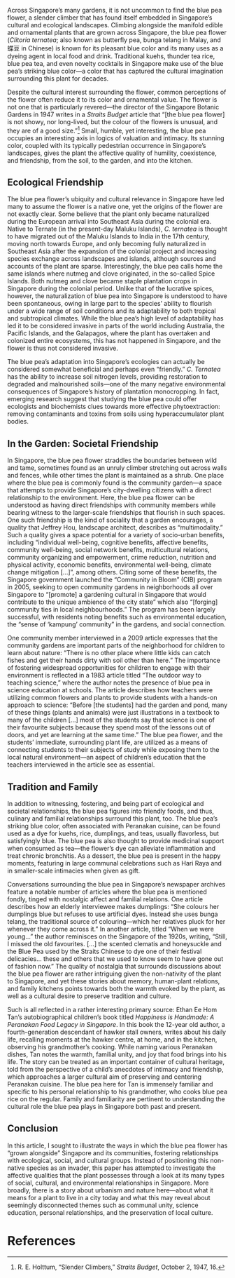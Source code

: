 <param ve-config 
       title="Blue Pea: Forging Friendships from Soil to Garden to Kitchen"
       author="Sun Woo Yoon"
       banner="media/banner.jpg"
       layout="vertical">

Across Singapore’s many gardens, it is not uncommon to find the blue pea flower, a slender climber that has found itself embedded in Singapore’s cultural and ecological landscapes. Climbing alongside the manifold edible and ornamental plants that are grown across Singapore, the blue pea flower (*Clitoria ternatea*; also known as butterfly pea, bunga telang in Malay, and 蝶豆 in Chinese) is known for its pleasant blue color and its many uses as a dyeing agent in local food and drink. Traditional kuehs, thunder tea rice, blue pea tea, and even novelty cocktails in Singapore make use of the blue pea’s striking blue color—a color that has captured the cultural imagination surrounding this plant for decades. 

<param ve-image 
       url="media/herbarium.jpeg"
       title="Species image of Clitoria ternatea"
       attribution="SING Herbarium, Singapore Botanic Gardens"
       license="© SING Herbarium, Singapore Botanic Gardens, used with permission">

Despite the cultural interest surrounding the flower, common perceptions of the flower often reduce it to its color and ornamental value. The flower is not one that is particularly revered—the director of the Singapore Botanic Gardens in 1947 writes in a *Straits Budget* article that “[the blue pea flower] is not showy, nor long-lived, but the colour of the flowers is unusual, and they are of a good size.”[^1] Small, humble, yet interesting, the blue pea occupies an interesting axis in logics of valuation and intimacy. Its stunning color, coupled with its typically pedestrian occurrence in Singapore’s landscapes, gives the plant the affective quality of humility, coexistence, and friendship, from the soil, to the garden, and into the kitchen.

<param ve-image 
       url="media/driedbluepea.jpg"
       title="Dried blue pea flower at Tiong Bahru Market"
       attribution="Anthony Medrano">  

## Ecological Friendship

<param ve-image 
       url="https://upload.wikimedia.org/wikipedia/commons/thumb/5/52/Starr_980529-1406_Clitoria_ternatea.jpg/640px-Starr_980529-1406_Clitoria_ternatea.jpg"
       title="Blue pea flower"
       attribution="Forest & Kim Starr">  
       
The blue pea flower’s ubiquity and cultural relevance in Singapore have led many to assume the flower is a native one, yet the origins of the flower are not exactly clear. Some believe that the plant only became naturalized during the European arrival into Southeast Asia during the colonial era. Native to Ternate (in the present-day <span eid="Q3827">Maluku Islands</span>), *C. ternatea* is thought to have migrated out of the Maluku Islands to India in the 17th century, moving north towards Europe, and only becoming fully naturalized in Southeast Asia after the expansion of the colonial project and increasing species exchange across landscapes and islands, although sources and accounts of the plant are sparse. Interestingly, the blue pea calls home the same islands where nutmeg and clove originated, in the so-called Spice Islands. Both nutmeg and clove became staple plantation crops in Singapore during the colonial period. Unlike that of the lucrative spices, however, the naturalization of blue pea into Singapore is understood to have been spontaneous, owing in large part to the species’ ability to flourish under a wide range of soil conditions and its adaptability to both tropical and subtropical climates. While the blue pea’s high level of adaptability has led it to be considered invasive in parts of the world including Australia, the Pacific Islands, and the Galapagos, where the plant has overtaken and colonized entire ecosystems, this has not happened in Singapore, and the flower is thus not considered invasive. 

The blue pea’s adaptation into Singapore’s ecologies can actually be considered somewhat beneficial and perhaps even “friendly.” *C. Ternatea* has the ability to increase soil nitrogen levels, providing restoration to degraded and malnourished soils—one of the many negative environmental consequences of Singapore’s history of plantation monocropping. In fact, emerging research suggest that studying the blue pea could offer ecologists and biochemists clues towards more effective phytoextraction: removing contaminants and toxins from soils using hyperaccumulator plant bodies. 

## In the Garden: Societal Friendship

<param ve-image 
       url="https://upload.wikimedia.org/wikipedia/commons/thumb/f/f1/Community_Garden_in_Jalan_Senang_Estate.jpg/640px-Community_Garden_in_Jalan_Senang_Estate.jpg"
       title="Community Garden in Jalan Senang Estate"
       attribution="Wzhkevin">  
       
In Singapore, the blue pea flower straddles the boundaries between wild and tame, sometimes found as an unruly climber stretching out across walls and fences, while other times the plant is maintained as a shrub. One place where the blue pea is commonly found is the community garden—a space that attempts to provide Singapore’s city-dwelling citizens with a direct relationship to the environment. Here, the blue pea flower can be understood as having direct friendships with community members while bearing witness to the larger-scale friendships that flourish in such spaces. One such friendship is the kind of sociality that a garden encourages, a quality that Jeffrey Hou, landscape architect, describes as “multimodality.” Such a quality gives a space potential for a variety of socio-urban benefits, including “individual well-being, cognitive benefits, affective benefits, community well-being, social network benefits, multicultural relations, community organizing and empowerment, crime reduction, nutrition and physical activity, economic benefits, environmental well-being, climate change mitigation [...]”, among others. Citing some of these benefits, the Singapore government launched the “Community in Bloom” (CIB) program in 2005, seeking to open community gardens in neighborhoods all over Singapore to “[promote] a gardening cultural in Singapore that would contribute to the unique ambience of the city state” which also “[forging] community ties in local neighbourhoods.” The program has been largely successful, with residents noting benefits such as environmental education, the “sense of ‘kampung’ community” in the gardens, and social connection. 

One community member interviewed in a 2009 article expresses that the community gardens are important parts of the neighborhood for children to learn about nature: “There is no other place where little kids can catch fishes and get their hands dirty with soil other than here.” The importance of fostering widespread opportunities for children to engage with their environment is reflected in a 1983 article titled “The outdoor way to teaching science,” where the author notes the presence of blue pea in science education at schools. The article describes how teachers were utilizing common flowers and plants to provide students with a hands-on approach to science: “Before [the students] had the garden and pond, many of these things (plants and animals) were just illustrations in a textbook to many of the children [...] most of the students say that science is one of their favourite subjects because they spend most of the lessons out of doors, and yet are learning at the same time.” The blue pea flower, and the students’ immediate, surrounding plant life, are utilized as a means of connecting students to their subjects of study while exposing them to the local natural environment—an aspect of children’s education that the teachers interviewed in the article see as essential. 

## Tradition and Family

<param ve-video id="xFWj3MP6ZaE" title="Top 6 Health Benefits of Blue Pea Flower">

In addition to witnessing, fostering, and being part of ecological and societal relationships, the blue pea figures into friendly foods, and thus, culinary and familial relationships surround this plant, too. The blue pea’s striking blue color, often associated with Peranakan cuisine, can be found used as a dye for kuehs, rice, dumplings, and teas, usually flavorless, but satisfyingly blue. The blue pea is also thought to provide medicinal support when consumed as tea—the flower’s dye can alleviate inflammation and treat chronic bronchitis. As a dessert, the blue pea is present in the happy moments, featuring in large communal celebrations such as Hari Raya and in smaller-scale intimacies when given as gift.

<param ve-image 
       url="https://upload.wikimedia.org/wikipedia/commons/thumb/5/54/Nasi_Kerabu_dengan_ulam.jpg/640px-Nasi_Kerabu_dengan_ulam.jpg"
       title="Nasi Kerabu, with blue pea rice, fish curry, and assorted vegetables"
       attribution="Dr.Francostein1975">  

Conversations surrounding the blue pea in Singapore’s newspaper archives feature a notable number of articles where the blue pea is mentioned fondly, tinged with nostalgic affect and familial relations. One article describes how an elderly interviewee makes dumplings: “She colours her dumplings blue but refuses to use artificial dyes. Instead she uses bunga telang, the traditional source of colouring—which her relatives pluck for her whenever they come across it.” In another article, titled “When we were young…” the author reminisces on the Singapore of the 1920s, writing, “Still, I missed the old favourites. [...] the scented clematis and honeysuckle and the Blue Pea used by the Straits Chinese to dye one of their festival delicacies… these and others that we used to know seem to have gone out of fashion now.” The quality of nostalgia that surrounds discussions about the blue pea flower are rather intriguing given the non-nativity of the plant to Singapore, and yet these stories about memory, human-plant relations, and family kitchens points towards both the warmth evoked by the plant, as well as a cultural desire to preserve tradition and culture.

Such is all reflected in a rather interesting primary source: Ethan Ee Hom Tan’s autobiographical children’s book titled *Happiness is Handmade: A Peranakan Food Legacy in Singapore*. In this book the 12-year old author, a fourth-generation descendant of hawker stall owners, writes about his daily life, recalling moments at the hawker centre, at home, and in the kitchen, observing his grandmother’s cooking. While naming various Peranakan dishes, Tan notes the warmth, familial unity, and joy that food brings into his life. The story can be treated as an important container of cultural heritage, told from the perspective of a child’s anecdotes of intimacy and friendship, which approaches a larger cultural aim of preserving and centering Peranakan cuisine. The blue pea here for Tan is immensely familiar and specific to his personal relationship to his grandmother, who cooks blue pea rice on the regular. Family and familiarity are pertinent to understanding the cultural role the blue pea plays in Singapore both past and present.

## Conclusion

<param ve-image 
       url="https://upload.wikimedia.org/wikipedia/commons/thumb/5/57/Clitoria_ternatea.jpg/640px-Clitoria_ternatea.jpg"
       title="Photograph of Blue Pea"
       attribution="Wilfredor">  

In this article, I sought to illustrate the ways in which the blue pea flower has “grown alongside” Singapore and its communities, fostering relationships with ecological, social, and cultural groups. Instead of positioning this non-native species as an invader, this paper has attempted to investigate the affective qualities that the plant possesses through a look at its many types of social, cultural, and environmental relationships in Singapore. More broadly, there is a story about urbanism and nature here—about what it means for a plant to live in a city today and what this may reveal about seemingly disconnected themes such as communal unity, science education, personal relationships, and the preservation of local culture.

# References

[^1]: R. E. Holttum, “Slender Climbers,” *Straits Budget*, October 2, 1947, 16. 
[^2]: Timothy Pwee, “Butterfly Pea,” Singapore Infopedia (National Library Board, 2016), https://eresources.nlb.gov.sg/infopedia/articles/SIP_763_2004-12-20.html, n.p.
[^3]: Geok Boi Lee, “The Evolution of Straits-Born Cuisine,” BiblioAsia 17, no. 2 (September 2021): 35. 
[^4]: Timothy Pwee, “Butterfly Pea,” Singapore Infopedia (National Library Board, 2016), https://eresources.nlb.gov.sg/infopedia/articles/SIP_763_2004-12-20.html, n.p.
[^5]: “Clitoria Ternatea L.,” Flora Fauna Web (National Parks , August 10, 2022), https://www.nparks.gov.sg/florafaunaweb/flora/1/3/1372, n.p.
[^6]: Aliah Poh, “Research of the Ecology and Morphology of Clitoria Ternatea,” October 6, 2019, https://doi.org/10.13140/RG.2.2.20004.63362, 2. 
[^7]: Julissa Rojas-Sandoval, “Clitoria Ternatea (Butterfly-Pea),” CABI Compendium, September 6, 2016, https://doi.org/10.1079/cabicompendium.55416.
[^8]: Timothy Pwee, “Butterfly Pea,” Singapore Infopedia (National Library Board, 2016), https://eresources.nlb.gov.sg/infopedia/articles/SIP_763_2004-12-20.html, n.p.
[^9]: Timothy P. Barnard, Nature Contained : Environmental Histories of Singapore (Singapore: NUS Press, 2014), 47.
[^10]: Is Fatimah et al., “One-Pot Biosynthesis of SnO2 Quantum Dots Mediated by Clitoria Ternatea Flower Extract for Photocatalytic Degradation of Rhodamine B,” Journal of Environmental Chemical Engineering 8, no. 4 (August 1, 2020): 103879–79, https://doi.org/10.1016/j.jece.2020.103879, 10.
[^11]: Jeffrey Hou, “Urban Community Gardens as Multimodal Social Spaces,” in Greening Cities: Forms and Functions, ed. Puay Yok Tan and Chi Yung Jim (Springer, 2017), 118. 
[^12]: Leon H.H. Tan and Harvey Neo, “‘Community in Bloom’: Local Participation of Community Gardens in Urban Singapore,” Local Environment 14, no. 6 (July 2009): 529–39, https://doi.org/10.1080/13549830902904060, 529.
[^13]: Ibid.
[^14]: Leon H.H. Tan and Harvey Neo, “‘Community in Bloom’: Local Participation of Community Gardens in Urban Singapore,” Local Environment 14, no. 6 (July 2009): 529–39, https://doi.org/10.1080/13549830902904060, 524
[^15]: Toh qtd. in Leon H.H. Tan and Harvey Neo, “‘Community in Bloom’: Local Participation of Community Gardens in Urban Singapore,” Local Environment 14, no. 6 (July 2009): https://doi.org/10.1080/13549830902904060, 534.






